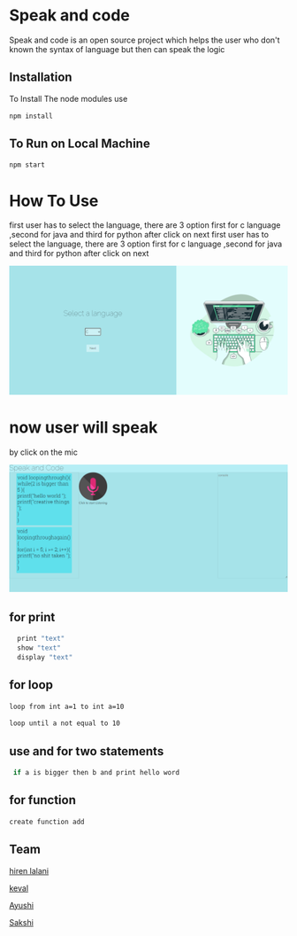 # Speak and code

Speak and code is an open source project which helps the user who don't known the syntax of language but then can speak the logic 

## Installation

To Install The node modules  use 

```bash
npm install
```

## To Run on Local Machine

```bash
npm start
```


# How To Use 
first user has to select the language, there are 3 option first for c language ,second for java
and third for python 
after click on next
first user has to select the language, there are 3 option first for c language ,second for java and third for python after click on next 

![Home](https://github.com/hiren14/speak-and-code/blob/main/public/home.png)

# now user will speak 
by click on the mic

![mic](https://github.com/hiren14/speak-and-code/blob/main/public/mic.png)
  
## for print 

```bash
  print "text" 
  show "text" 
  display "text"
```
## for loop

```bash
loop from int a=1 to int a=10
```

```bash
loop until a not equal to 10
```
## use and for two statements 
```bash
 if a is bigger then b and print hello word 

```
##  for  function 

```bash
create function add
```

## Team 

[hiren lalani](https://github.com/hiren14/)

[keval](https://github.com/kevalCoder9106/)

[Ayushi ](https://github.com//)

[Sakshi](https://github.com//)

